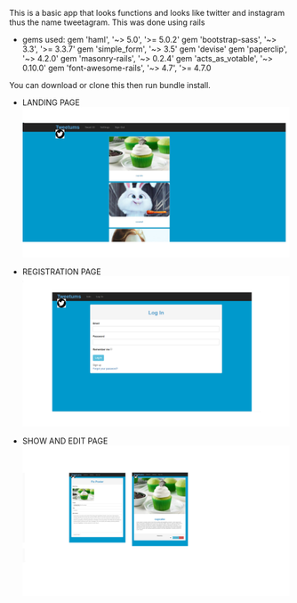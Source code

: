 This is a basic app that looks functions and looks like twitter and instagram thus the name tweetagram. This was done using rails
* gems used: 
gem 'haml', '~> 5.0', '>= 5.0.2'
gem 'bootstrap-sass', '~> 3.3', '>= 3.3.7'
gem 'simple_form', '~> 3.5'
gem 'devise'
gem 'paperclip', '~> 4.2.0'
gem 'masonry-rails', '~> 0.2.4'
gem 'acts_as_votable', '~> 0.10.0'
gem 'font-awesome-rails', '~> 4.7', '>= 4.7.0

You can download or clone this then run bundle install. 

* LANDING PAGE
![alt-text](tweetumslanding.jpg)

* REGISTRATION PAGE
![alt-text](register.png)

* SHOW AND EDIT PAGE
![alt-text](editpage.png)

